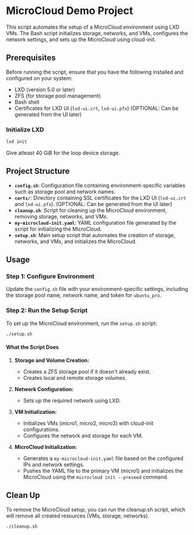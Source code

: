 # MicroCloud Demo Project

This script automates the setup of a MicroCloud environment using LXD VMs. The Bash script initializes storage, networks, and VMs, configures the network settings, and sets up the MicroCloud using cloud-init.

## Prerequisites

Before running the script, ensure that you have the following installed and configured on your system:

- LXD (version 5.0 or later)
- ZFS (for storage pool management)
- Bash shell
- Certificates for LXD UI (`lxd-ui.crt`, `lxd-ui.pfx`) (OPTIONAL: Can be generated from the UI later)

### Initialize LXD

```bash
lxd init
```

Give atleast 40 GiB for the loop device storage.

## Project Structure

- **`config.sh`**: Configuration file containing environment-specific variables such as storage pool and network names.
- **`certs/`**: Directory containing SSL certificates for the LXD UI (`lxd-ui.crt` and `lxd-ui.pfx`). (OPTIONAL: Can be generated from the UI later)
- **`cleanup.sh`**: Script for cleaning up the MicroCloud environment, removing storage, networks, and VMs.
- **`my-microcloud-init.yaml`**: YAML configuration file generated by the script for initializing the MicroCloud.
- **`setup.sh`**: Main setup script that automates the creation of storage, networks, and VMs, and initializes the MicroCloud.

## Usage

### Step 1: Configure Environment

Update the `config.sh` file with your environment-specific settings, including the storage pool name, network name, and token for `ubuntu_pro`.

### Step 2: Run the Setup Script

To set up the MicroCloud environment, run the `setup.sh` script:

```bash
./setup.sh
```

#### What the Script Does

1. **Storage and Volume Creation:**

    - Creates a ZFS storage pool if it doesn't already exist.
    - Creates local and remote storage volumes.

2. **Network Configuration:**

    - Sets up the required network using LXD.

3. **VM Initialization:**

    - Initializes VMs (micro1, micro2, micro3) with cloud-init configurations.
    - Configures the network and storage for each VM.

4. **MicroCloud Initialization:**

    - Generates a `my-microcloud-init.yaml` file based on the configured IPs and network settings.
    - Pushes the YAML file to the primary VM (micro1) and initializes the MicroCloud using the `microcloud init --preseed` command.

## Clean Up

To remove the MicroCloud setup, you can run the cleanup.sh script, which will remove all created resources (VMs, storage, networks).

```bash
./cleanup.sh
```
